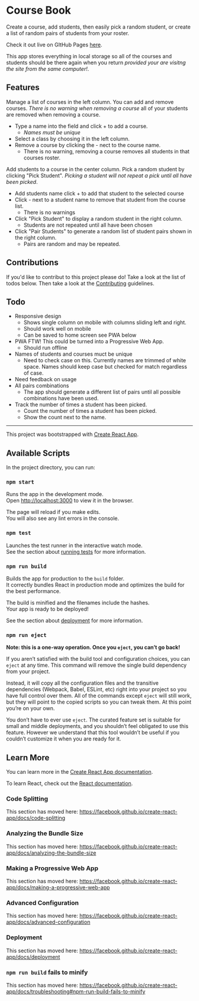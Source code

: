 # Course Book

Create a course, add students, then easily pick a random student, or create a list of random pairs of students from your roster. 

Check it out live on GItHub Pages [here](https://soggybag.github.io/course-book-react/). 

This app stores everything in local storage so all of the courses and students should be there again when you return _provided your are visitng the site from the same computer!_. 

## Features

Manage a list of courses in the left column. You can add and remove courses. _There is no warning when removing a course_ all of your students are removed when removing a course. 

- Type a name into the field and click + to add a course. 
  - _Names must be unique_
- Select a class by choosing it in the left column. 
- Remove a course by clicking the - nect to the course name. 
  - There is no warning, removing a course removes all students in that courses roster. 

Add students to a course in the center column. Pick a random student by clicking "Pick Student". _Picking a student will not repeat a pick until all have been picked_.

- Add students name click + to add that student to the selected course
- Click - next to a student name to remove that student from the course list. 
  - There is no warnings 
- Click "Pick Student" to display a random student in the right column. 
  - Students are not repeated until all have been chosen
- Click "Pair Students" to generate a random list of student pairs shown in the right column. 
  - Pairs are random and may be repeated.

## Contributions

If you'd like to contribut to this project please do! Take a look at the list of todos below. Then take a look at the [Contributing](contributing.md) guidelines.

## Todo

- Responsive design
  - Shows single column on mobile with columns sliding left and right. 
  - Should work well on mobile
  - Can be saved to home screen see PWA below
- PWA FTW! This could be turned into a Progressive Web App. 
  - Should run offline
- Names of students and courses muct be unique
  - Need to check case on this. Currently names are trimmed of white space. Names should keep case but checked for match regardless of case. 
- Need feedback on usage 
- All pairs combinations 
  - The app should generate a different list of pairs until all possible combinations have been used. 
- Track the number of times a student has been picked. 
  - Count the number of times a student has been picked. 
  - Show the count next to the name. 

--- 

This project was bootstrapped with [Create React App](https://github.com/facebook/create-react-app).

## Available Scripts

In the project directory, you can run:

### `npm start`

Runs the app in the development mode.<br>
Open [http://localhost:3000](http://localhost:3000) to view it in the browser.

The page will reload if you make edits.<br>
You will also see any lint errors in the console.

### `npm test`

Launches the test runner in the interactive watch mode.<br>
See the section about [running tests](https://facebook.github.io/create-react-app/docs/running-tests) for more information.

### `npm run build`

Builds the app for production to the `build` folder.<br>
It correctly bundles React in production mode and optimizes the build for the best performance.

The build is minified and the filenames include the hashes.<br>
Your app is ready to be deployed!

See the section about [deployment](https://facebook.github.io/create-react-app/docs/deployment) for more information.

### `npm run eject`

**Note: this is a one-way operation. Once you `eject`, you can’t go back!**

If you aren’t satisfied with the build tool and configuration choices, you can `eject` at any time. This command will remove the single build dependency from your project.

Instead, it will copy all the configuration files and the transitive dependencies (Webpack, Babel, ESLint, etc) right into your project so you have full control over them. All of the commands except `eject` will still work, but they will point to the copied scripts so you can tweak them. At this point you’re on your own.

You don’t have to ever use `eject`. The curated feature set is suitable for small and middle deployments, and you shouldn’t feel obligated to use this feature. However we understand that this tool wouldn’t be useful if you couldn’t customize it when you are ready for it.

## Learn More

You can learn more in the [Create React App documentation](https://facebook.github.io/create-react-app/docs/getting-started).

To learn React, check out the [React documentation](https://reactjs.org/).

### Code Splitting

This section has moved here: https://facebook.github.io/create-react-app/docs/code-splitting

### Analyzing the Bundle Size

This section has moved here: https://facebook.github.io/create-react-app/docs/analyzing-the-bundle-size

### Making a Progressive Web App

This section has moved here: https://facebook.github.io/create-react-app/docs/making-a-progressive-web-app

### Advanced Configuration

This section has moved here: https://facebook.github.io/create-react-app/docs/advanced-configuration

### Deployment

This section has moved here: https://facebook.github.io/create-react-app/docs/deployment

### `npm run build` fails to minify

This section has moved here: https://facebook.github.io/create-react-app/docs/troubleshooting#npm-run-build-fails-to-minify

